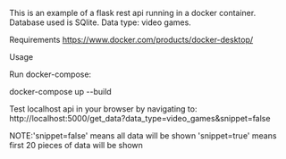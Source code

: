 This is an example of a flask rest api running in a docker container. Database used is SQlite. Data type: video games.

Requirements https://www.docker.com/products/docker-desktop/

Usage

Run docker-compose:

docker-compose up --build

Test localhost api in your browser by navigating to: http://localhost:5000/get_data?data_type=video_games&snippet=false

NOTE:'snippet=false' means all data will be shown 'snippet=true' means first 20 pieces of data will be shown

